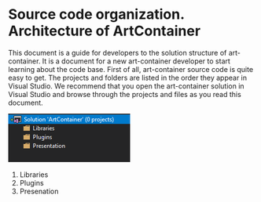 # Source code organization. Architecture of ArtContainer
This document is a guide for developers to the solution structure of art-container. It is a document for a new art-container developer to start learning about the code base. First of all, art-container source code is quite easy to get. The projects and folders are listed in the order they appear in Visual Studio. We recommend that you open the art-container solution in Visual Studio and browse through the projects and files as you read this document.

![image source code](https://github.com/JoeyTribbiani1995/ArtContainer/blob/master/documents/images/soucrecode.PNG)

1. Libraries
2. Plugins
3. Presenation